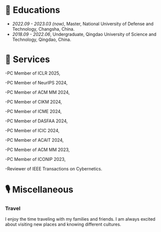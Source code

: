 
# 📖 Educations
- *2022.09 - 2023.03 (now)*, Master, National University of Defense and Technology, Changsha, China.
- *2018.09 - 2022.06*, Undergraduate, Qingdao University of Science and Technology, Qingdao, China.


# 💬 Services
-PC Member of ICLR 2025,

-PC Member of NeurIPS 2024,

-PC Member of ACM MM 2024, 

-PC Member of CIKM 2024,

-PC Member of ICME 2024, 

-PC Member of DASFAA 2024, 

-PC Member of ICIC 2024,

-PC Member of ACAIT 2024,

-PC Member of ACM MM 2023,

-PC Member of ICONIP 2023, 

-Reviewer of IEEE Transactions on Cybernetics.


# 🎙 Miscellaneous

### Travel
I enjoy the time traveling with my families and friends. I am always excited about visiting new places and knowing different cultures.



<!-- - I love to watch movies. It's really relaxing to watch a good movie quietly at the cinema.
- It's fun for me to play billiards 🎱, drink 🍺, and travel 🏄 with my friends. -->






